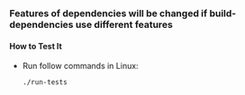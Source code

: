 ### Features of dependencies will be changed if build-dependencies use different features

#### How to Test It

- Run follow commands in Linux:

  ```bash
  ./run-tests
  ```

